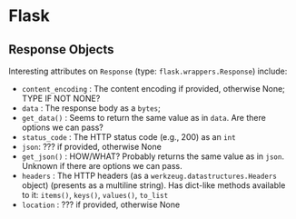 Flask
=====

Response Objects
----------------
Interesting attributes on `Response` (type: `flask.wrappers.Response`) include:
- `content_encoding` : The content encoding if provided, otherwise None; TYPE 
  IF NOT NONE?
- `data` : The response body as a `bytes`;
- `get_data()` : Seems to return the same value as in `data`. Are there options 
  we can pass?
- `status_code` : The HTTP status code (e.g., 200) as an `int`
- `json`: ??? if provided, otherwise None
- `get_json()` : HOW/WHAT? Probably returns the same value as in `json`. 
  Unknown if there are options we can pass.
- `headers` : The HTTP headers (as a `werkzeug.datastructures.Headers` object)
  (presents as a multiline string). Has dict-like methods available to it:
  `items()`, `keys()`, `values()`, `to_list`
- `location` : ??? if provided, otherwise None
